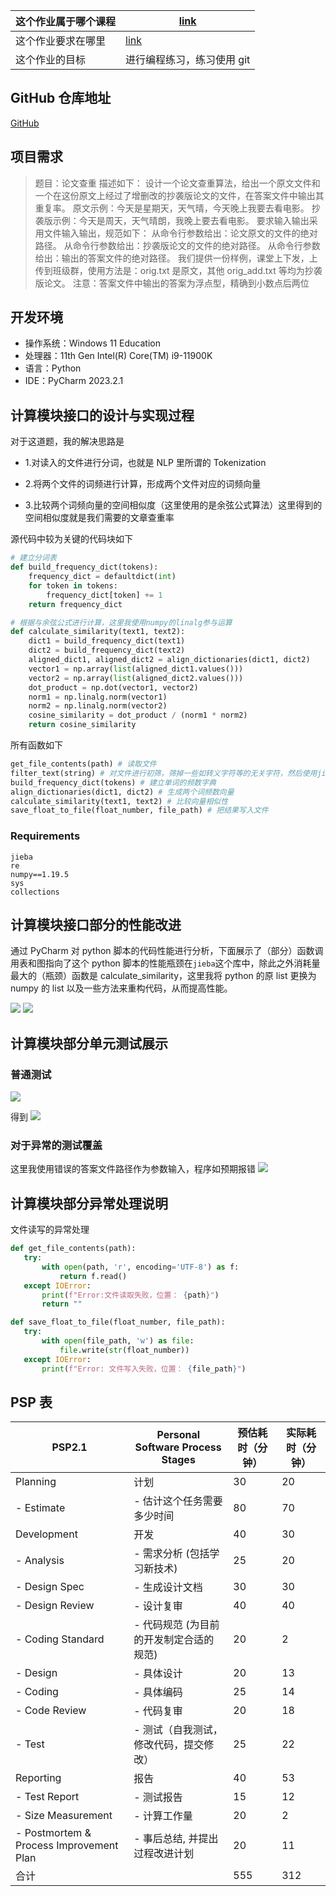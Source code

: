 | 这个作业属于哪个课程 | [link](https://edu.cnblogs.com/campus/jmu/ComputerScience21)                |
| -------------------- | --------------------------------------------------------------------------- |
| 这个作业要求在哪里   | [link](https://edu.cnblogs.com/campus/jmu/ComputerScience21/homework/13034) |
| 这个作业的目标       | 进行编程练习，练习使用 git                                                  |

## GitHub 仓库地址

[GitHub](https://github.com/EthanNCai?tab=projects)

## 项目需求

> 题目：论文查重
> 描述如下：
> 设计一个论文查重算法，给出一个原文文件和一个在这份原文上经过了增删改的抄袭版论文的文件，在答案文件中输出其重复率。
> 原文示例：今天是星期天，天气晴，今天晚上我要去看电影。
> 抄袭版示例：今天是周天，天气晴朗，我晚上要去看电影。
> 要求输入输出采用文件输入输出，规范如下：
> 从命令行参数给出：论文原文的文件的绝对路径。
> 从命令行参数给出：抄袭版论文的文件的绝对路径。
> 从命令行参数给出：输出的答案文件的绝对路径。
> 我们提供一份样例，课堂上下发，上传到班级群，使用方法是：orig.txt 是原文，其他 orig_add.txt 等均为抄袭版论文。
> 注意：答案文件中输出的答案为浮点型，精确到小数点后两位

## 开发环境

- 操作系统：Windows 11 Education
- 处理器：11th Gen Intel(R) Core(TM) i9-11900K
- 语言：Python
- IDE：PyCharm 2023.2.1

## 计算模块接口的设计与实现过程

对于这道题，我的解决思路是

- 1.对读入的文件进行分词，也就是 NLP 里所谓的 Tokenization

- 2.将两个文件的词频进行计算，形成两个文件对应的词频向量

- 3.比较两个词频向量的空间相似度（这里使用的是余弦公式算法）这里得到的空间相似度就是我们需要的文章查重率

源代码中较为关键的代码块如下

```python
# 建立分词表
def build_frequency_dict(tokens):
    frequency_dict = defaultdict(int)
    for token in tokens:
        frequency_dict[token] += 1
    return frequency_dict

```

```python
# 根据与余弦公式进行计算，这里我使用numpy的linalg参与运算
def calculate_similarity(text1, text2):
    dict1 = build_frequency_dict(text1)
    dict2 = build_frequency_dict(text2)
    aligned_dict1, aligned_dict2 = align_dictionaries(dict1, dict2)
    vector1 = np.array(list(aligned_dict1.values()))
    vector2 = np.array(list(aligned_dict2.values()))
    dot_product = np.dot(vector1, vector2)
    norm1 = np.linalg.norm(vector1)
    norm2 = np.linalg.norm(vector2)
    cosine_similarity = dot_product / (norm1 * norm2)
    return cosine_similarity
```

所有函数如下

```python
get_file_contents(path) # 读取文件
filter_text(string) # 对文件进行初筛，筛掉一些如转义字符等的无关字符，然后使用jieba库进行分词
build_frequency_dict(tokens) # 建立单词的频数字典
align_dictionaries(dict1, dict2) # 生成两个词频数向量
calculate_similarity(text1, text2) # 比较向量相似性
save_float_to_file(float_number, file_path) # 把结果写入文件
```

### Requirements

```
jieba
re
numpy==1.19.5
sys
collections
```

## 计算模块接口部分的性能改进

通过 PyCharm 对 python 脚本的代码性能进行分析，下面展示了（部分）函数调用表和图指向了这个 python 脚本的性能瓶颈在`jieba`这个库中，除此之外消耗量最大的（瓶颈）函数是 calculate_similarity，这里我将 python 的原 list 更换为 numpy 的 list 以及一些方法来重构代码，从而提高性能。

![](https://img2023.cnblogs.com/blog/3215865/202309/3215865-20230920195132968-1452983629.png)
![](https://img2023.cnblogs.com/blog/3215865/202309/3215865-20230920195139570-90552574.png)

## 计算模块部分单元测试展示

### 普通测试

![](https://img2023.cnblogs.com/blog/3215865/202309/3215865-20230920185244552-1663173994.png)

得到
![](https://img2023.cnblogs.com/blog/3215865/202309/3215865-20230920185523181-772160278.png)

### 对于异常的测试覆盖

这里我使用错误的答案文件路径作为参数输入，程序如预期报错
![](https://img2023.cnblogs.com/blog/3215865/202309/3215865-20230920200006426-2077361387.png)

## 计算模块部分异常处理说明

文件读写的异常处理

```python
def get_file_contents(path):
   try:
       with open(path, 'r', encoding='UTF-8') as f:
           return f.read()
   except IOError:
       print(f"Error:文件读取失败，位置： {path}")
       return ""

```

```python
def save_float_to_file(float_number, file_path):
   try:
       with open(file_path, 'w') as file:
           file.write(str(float_number))
   except IOError:
       print(f"Error: 文件写入失败，位置： {file_path}")

```

## PSP 表

| PSP2.1                                  | Personal Software Process Stages        | 预估耗时（分钟） | 实际耗时（分钟） |
| --------------------------------------- | --------------------------------------- | ---------------- | ---------------- |
| Planning                                | 计划                                    | 30               | 20               |
| - Estimate                              | - 估计这个任务需要多少时间              | 80               | 70               |
| Development                             | 开发                                    | 40               | 30               |
| - Analysis                              | - 需求分析 (包括学习新技术)             | 25               | 20               |
| - Design Spec                           | - 生成设计文档                          | 30               | 30               |
| - Design Review                         | - 设计复审                              | 40               | 40               |
| - Coding Standard                       | - 代码规范 (为目前的开发制定合适的规范) | 20               | 2                |
| - Design                                | - 具体设计                              | 20               | 13               |
| - Coding                                | - 具体编码                              | 25               | 14               |
| - Code Review                           | - 代码复审                              | 20               | 18               |
| - Test                                  | - 测试（自我测试，修改代码，提交修改）  | 25               | 22               |
| Reporting                               | 报告                                    | 40               | 53               |
| - Test Report                           | - 测试报告                              | 15               | 12               |
| - Size Measurement                      | - 计算工作量                            | 20               | 2                |
| - Postmortem & Process Improvement Plan | - 事后总结, 并提出过程改进计划          | 20               | 11               |
| 合计                                    |                                         | 555              | 312              |
